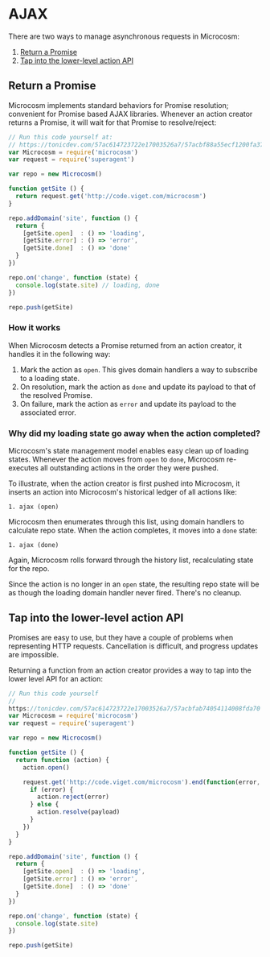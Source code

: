 # AJAX

There are two ways to manage asynchronous requests in Microcosm:

1. [Return a Promise](#return-a-promise)
2. [Tap into the lower-level action API](#tap-into-the-lower-level-action-api)

## Return a Promise

Microcosm implements standard behaviors for Promise resolution;
convenient for Promise based AJAX libraries. Whenever an action
creator returns a Promise, it will wait for that Promise to
resolve/reject:

```javascript
// Run this code yourself at:
// https://tonicdev.com/57ac614723722e17003526a7/57acbf88a55ecf1200fa3763
var Microcosm = require('microcosm')
var request = require('superagent')

var repo = new Microcosm()

function getSite () {
  return request.get('http://code.viget.com/microcosm')
}

repo.addDomain('site', function () {
  return {
    [getSite.open]  : () => 'loading',
    [getSite.error] : () => 'error',
    [getSite.done]  : () => 'done'
  }
})

repo.on('change', function (state) {
  console.log(state.site) // loading, done
})

repo.push(getSite)
```

### How it works

When Microcosm detects a Promise returned from an action
creator, it handles it in the following way:

1. Mark the action as `open`. This gives domain handlers a way to
   subscribe to a loading state.
2. On resolution, mark the action as `done` and update its payload to
   that of the resolved Promise.
3. On failure, mark the action as `error` and update its payload to
   the associated error.

### Why did my loading state go away when the action completed?

Microcosm's state management model enables easy clean up of loading
states. Whenever the action moves from `open` to `done`, Microcosm
re-executes all outstanding actions in the order they were pushed.

To illustrate, when the action creator is first pushed into Microcosm,
it inserts an action into Microcosm's historical ledger of all actions
like:

```
1. ajax (open)
```

Microcosm then enumerates through this list, using domain handlers to
calculate repo state. When the action completes, it moves into a
`done` state:

```
1. ajax (done)
```

Again, Microcosm rolls forward through the history list, recalculating
state for the repo.

Since the action is no longer in an `open` state, the
resulting repo state will be as though the loading domain
handler never fired. There's no cleanup.

## Tap into the lower-level action API

Promises are easy to use, but they have a couple of problems when
representing HTTP requests. Cancellation is difficult, and progress
updates are impossible.

Returning a function from an action creator provides a way to tap into
the lower level API for an action:

```javascript
// Run this code yourself
//
https://tonicdev.com/57ac614723722e17003526a7/57acbfab74054114008fda70
var Microcosm = require('microcosm')
var request = require('superagent')

var repo = new Microcosm()

function getSite () {
  return function (action) {
    action.open()

    request.get('http://code.viget.com/microcosm').end(function(error, payload) {
      if (error) {
        action.reject(error)
      } else {
        action.resolve(payload)
      }
    })
  }
}

repo.addDomain('site', function () {
  return {
    [getSite.open]  : () => 'loading',
    [getSite.error] : () => 'error',
    [getSite.done]  : () => 'done'
  }
})

repo.on('change', function (state) {
  console.log(state.site)
})

repo.push(getSite)
```
